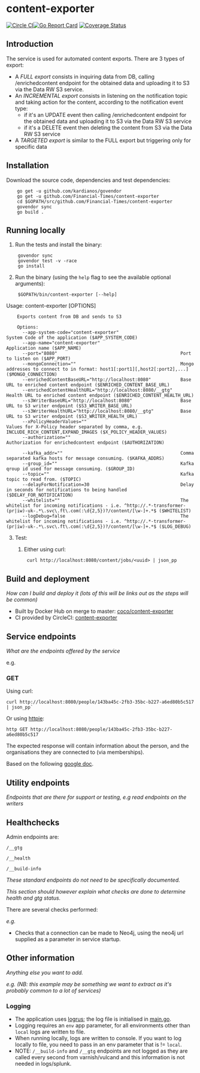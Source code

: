 # content-exporter

[![Circle CI](https://circleci.com/gh/Financial-Times/content-exporter/tree/master.png?style=shield)](https://circleci.com/gh/Financial-Times/content-exporter/tree/master)[![Go Report Card](https://goreportcard.com/badge/github.com/Financial-Times/content-exporter)](https://goreportcard.com/report/github.com/Financial-Times/content-exporter) [![Coverage Status](https://coveralls.io/repos/github/Financial-Times/content-exporter/badge.svg)](https://coveralls.io/github/Financial-Times/content-exporter)

## Introduction

The service is used for automated content exports. There are 3 types of export:
* A *FULL export* consists in inquiring data from DB, calling /enrichedcontent endpoint for the obtained data and uploading it to S3 via the Data RW S3 service.
* An *INCREMENTAL export* consists in listening on the notification topic and taking action for the content, according to the notification event type:
    * if it's an UPDATE event then calling /enrichedcontent endpoint for the obtained data and uploading it to S3 via the Data RW S3 service
    * if it's a DELETE event then deleting the content from S3 via the Data RW S3 service
* A *TARGETED export* is similar to the FULL export but triggering only for specific data

## Installation

Download the source code, dependencies and test dependencies:

        go get -u github.com/kardianos/govendor
        go get -u github.com/Financial-Times/content-exporter
        cd $GOPATH/src/github.com/Financial-Times/content-exporter
        govendor sync
        go build .

## Running locally

1. Run the tests and install the binary:

        govendor sync
        govendor test -v -race
        go install

2. Run the binary (using the `help` flag to see the available optional arguments):

        $GOPATH/bin/content-exporter [--help]

Usage: content-exporter [OPTIONS]

        Exports content from DB and sends to S3

        Options:
          --app-system-code="content-exporter"                       System Code of the application ($APP_SYSTEM_CODE)
          --app-name="content-exporter"                              Application name ($APP_NAME)
          --port="8080"                                              Port to listen on ($APP_PORT)
          --mongoConnection=""                                       Mongo addresses to connect to in format: host1[:port1][,host2[:port2],...] ($MONGO_CONNECTION)
          --enrichedContentBaseURL="http://localhost:8080"           Base URL to enriched content endpoint ($ENRICHED_CONTENT_BASE_URL)
          --enrichedContentHealthURL="http://localhost:8080/__gtg"   Health URL to enriched content endpoint ($ENRICHED_CONTENT_HEALTH_URL)
          --s3WriterBaseURL="http://localhost:8080"                  Base URL to S3 writer endpoint ($S3_WRITER_BASE_URL)
          --s3WriterHealthURL="http://localhost:8080/__gtg"          Base URL to S3 writer endpoint ($S3_WRITER_HEALTH_URL)
          --xPolicyHeaderValues=""                                   Values for X-Policy header separated by comma, e.g. INCLUDE_RICH_CONTENT,EXPAND_IMAGES ($X_POLICY_HEADER_VALUES)
          --authorization=""                                         Authorization for enrichedcontent endpoint ($AUTHORIZATION)

          --kafka_addr=""                                            Comma separated kafka hosts for message consuming. ($KAFKA_ADDRS)
          --group_id=""                                              Kafka qroup id used for message consuming. ($GROUP_ID)
          --topic=""                                                 Kafka topic to read from. ($TOPIC)
          --delayForNotification=30                                  Delay in seconds for notifications to being handled ($DELAY_FOR_NOTIFICATION)
          --whitelist=""                                             The whitelist for incoming notifications - i.e. ^http://.*-transformer-(pr|iw)-uk-.*\.svc\.ft\.com(:\d{2,5})?/content/[\w-]+.*$ ($WHITELIST)
          --logDebug=false                                           The whitelist for incoming notifications - i.e. ^http://.*-transformer-(pr|iw)-uk-.*\.svc\.ft\.com(:\d{2,5})?/content/[\w-]+.*$ ($LOG_DEBUG)

3. Test:

    1. Either using curl:

            curl http://localhost:8080/content/jobs/<uuid> | json_pp


## Build and deployment
_How can I build and deploy it (lots of this will be links out as the steps will be common)_

* Built by Docker Hub on merge to master: [coco/content-exporter](https://hub.docker.com/r/coco/content-exporter/)
* CI provided by CircleCI: [content-exporter](https://circleci.com/gh/Financial-Times/content-exporter)

## Service endpoints
_What are the endpoints offered by the service_

e.g.
### GET

Using curl:

    curl http://localhost:8080/people/143ba45c-2fb3-35bc-b227-a6ed80b5c517 | json_pp`

Or using [httpie](https://github.com/jkbrzt/httpie):

    http GET http://localhost:8080/people/143ba45c-2fb3-35bc-b227-a6ed80b5c517

The expected response will contain information about the person, and the organisations they are connected to (via memberships).

Based on the following [google doc](https://docs.google.com/document/d/1SC4Uskl-VD78y0lg5H2Gq56VCmM4OFHofZM-OvpsOFo/edit#heading=h.qjo76xuvpj83).


## Utility endpoints
_Endpoints that are there for support or testing, e.g read endpoints on the writers_

## Healthchecks
Admin endpoints are:

`/__gtg`

`/__health`

`/__build-info`

_These standard endpoints do not need to be specifically documented._

_This section *should* however explain what checks are done to determine health and gtg status._

There are several checks performed:

_e.g._
* Checks that a connection can be made to Neo4j, using the neo4j url supplied as a parameter in service startup.

## Other information
_Anything else you want to add._

_e.g. (NB: this example may be something we want to extract as it's probably common to a lot of services)_

### Logging

* The application uses [logrus](https://github.com/Sirupsen/logrus); the log file is initialised in [main.go](main.go).
* Logging requires an `env` app parameter, for all environments other than `local` logs are written to file.
* When running locally, logs are written to console. If you want to log locally to file, you need to pass in an env parameter that is != `local`.
* NOTE: `/__build-info` and `/__gtg` endpoints are not logged as they are called every second from varnish/vulcand and this information is not needed in logs/splunk.
